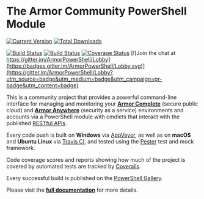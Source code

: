 # The Armor Community PowerShell Module

[![Current Version](https://img.shields.io/powershellgallery/v/Armor.svg)](https://www.powershellgallery.com/packages/Armor)
[![Total Downloads](https://img.shields.io/powershellgallery/dt/Armor.svg)](https://www.powershellgallery.com/packages/Armor)

[![Build Status](https://ci.appveyor.com/api/projects/status/x4ik2enxvdc5h0x6/branch/master?svg=true)](https://ci.appveyor.com/project/tlindsay42/ArmorPowerShell/branch/master)
[![Build Status](https://travis-ci.org/tlindsay42/ArmorPowerShell.svg?branch=master)](https://travis-ci.org/tlindsay42/ArmorPowerShell)
[![Coverage Status](https://coveralls.io/repos/github/tlindsay42/ArmorPowerShell/badge.svg?branch=master)](https://coveralls.io/github/tlindsay42/ArmorPowerShell?branch=master)
[![Join the chat at https://gitter.im/ArmorPowerShell/Lobby](https://badges.gitter.im/ArmorPowerShell/Lobby.svg)](https://gitter.im/ArmorPowerShell/Lobby?utm_source=badge&utm_medium=badge&utm_campaign=pr-badge&utm_content=badge)

This is a community project that provides a powerful command-line interface for managing and monitoring your **[Armor Complete](https://www.armor.com/armor-complete-secure-hosting/ 'Armor Complete Product Page')** (secure public cloud) and **[Armor Anywhere](https://www.armor.com/armor-anywhere-security/ 'Armor Anywhere Product Page')** (security as a service) environments and accounts via a PowerShell module with cmdlets that interact with the published [RESTful APIs](https://docs.armor.com/display/KBSS/Armor+API+Guide 'Armor API Guide').

Every code push is built on **Windows** via [AppVeyor](https://ci.appveyor.com/project/tlindsay42/ArmorPowerShell/branch/master 'AppVeyor: ArmorPowerShell: Latest Build Console'), as well as on **macOS** and **Ubuntu Linux** via [Travis CI](https://travis-ci.org/tlindsay42/ArmorPowerShell 'Travis CI: ArmorPowerShell: Latest Build Console'), and tested using the [Pester](https://github.com/pester/Pester 'Pester GitHub repo') test and mock framework.

Code coverage scores and reports showing how much of the project is covered by automated tests are tracked by [Coveralls](https://coveralls.io/github/tlindsay42/ArmorPowerShell?branch=master 'Coveralls: ArmorPowerShell: Latest Report').

Every successful build is published on the [PowerShell Gallery](https://www.powershellgallery.com/packages/Armor 'PowerShell Gallery').

Please visit the **[full documentation](https://tlindsay42.github.io/ArmorPowerShell/ 'GitHubPages: ArmorPowerShell: Latest Build')** for more details.

